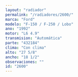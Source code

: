 ```yaml
---
layout: "radiador"
permalink: "/radiadores/2600/"
marca: "Ford"
modelo: "F-150 / F-250 / Lobo"
ano: "1992"
motor: "L6 4.9"
transmision: "Automática"
parte: "432184"
clima: "Con clima"
alto: "27 5/8"
ancho: "18 1/2"
observaciones: ""
id: "2600"
---
```


